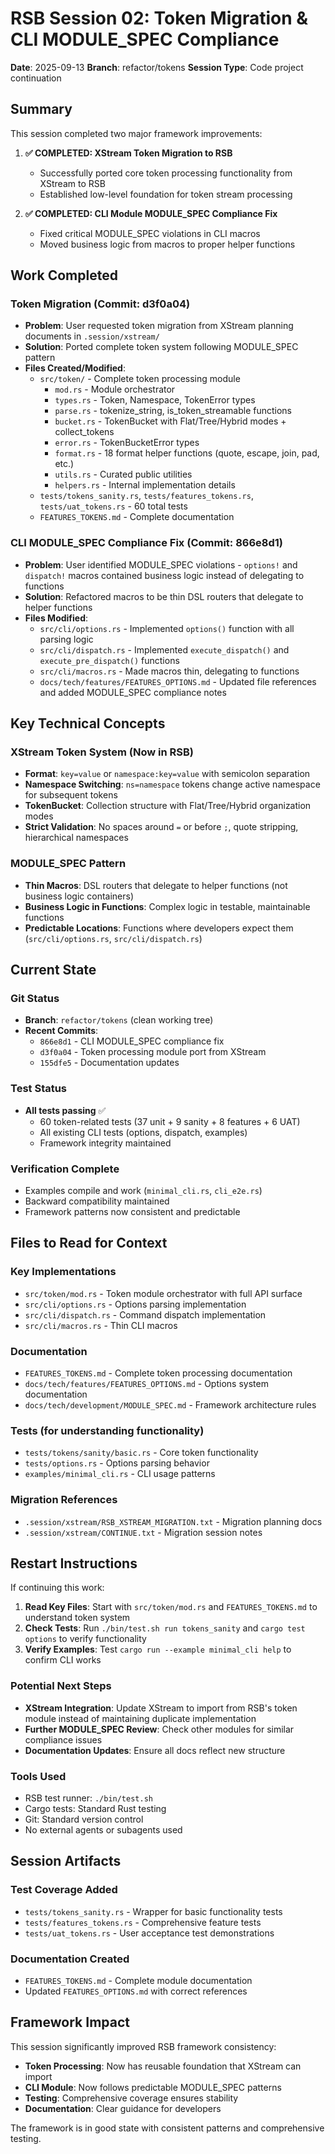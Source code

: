 # RSB Session 02: Token Migration & CLI MODULE_SPEC Compliance

**Date**: 2025-09-13
**Branch**: refactor/tokens
**Session Type**: Code project continuation

## Summary

This session completed two major framework improvements:

1. **✅ COMPLETED: XStream Token Migration to RSB**
   - Successfully ported core token processing functionality from XStream to RSB
   - Established low-level foundation for token stream processing

2. **✅ COMPLETED: CLI Module MODULE_SPEC Compliance Fix**
   - Fixed critical MODULE_SPEC violations in CLI macros
   - Moved business logic from macros to proper helper functions

## Work Completed

### Token Migration (Commit: d3f0a04)
- **Problem**: User requested token migration from XStream planning documents in `.session/xstream/`
- **Solution**: Ported complete token system following MODULE_SPEC pattern
- **Files Created/Modified**:
  - `src/token/` - Complete token processing module
    - `mod.rs` - Module orchestrator
    - `types.rs` - Token, Namespace, TokenError types
    - `parse.rs` - tokenize_string, is_token_streamable functions
    - `bucket.rs` - TokenBucket with Flat/Tree/Hybrid modes + collect_tokens
    - `error.rs` - TokenBucketError types
    - `format.rs` - 18 format helper functions (quote, escape, join, pad, etc.)
    - `utils.rs` - Curated public utilities
    - `helpers.rs` - Internal implementation details
  - `tests/tokens_sanity.rs`, `tests/features_tokens.rs`, `tests/uat_tokens.rs` - 60 total tests
  - `FEATURES_TOKENS.md` - Complete documentation

### CLI MODULE_SPEC Compliance Fix (Commit: 866e8d1)
- **Problem**: User identified MODULE_SPEC violations - `options!` and `dispatch!` macros contained business logic instead of delegating to functions
- **Solution**: Refactored macros to be thin DSL routers that delegate to helper functions
- **Files Modified**:
  - `src/cli/options.rs` - Implemented `options()` function with all parsing logic
  - `src/cli/dispatch.rs` - Implemented `execute_dispatch()` and `execute_pre_dispatch()` functions
  - `src/cli/macros.rs` - Made macros thin, delegating to functions
  - `docs/tech/features/FEATURES_OPTIONS.md` - Updated file references and added MODULE_SPEC compliance notes

## Key Technical Concepts

### XStream Token System (Now in RSB)
- **Format**: `key=value` or `namespace:key=value` with semicolon separation
- **Namespace Switching**: `ns=namespace` tokens change active namespace for subsequent tokens
- **TokenBucket**: Collection structure with Flat/Tree/Hybrid organization modes
- **Strict Validation**: No spaces around `=` or before `;`, quote stripping, hierarchical namespaces

### MODULE_SPEC Pattern
- **Thin Macros**: DSL routers that delegate to helper functions (not business logic containers)
- **Business Logic in Functions**: Complex logic in testable, maintainable functions
- **Predictable Locations**: Functions where developers expect them (`src/cli/options.rs`, `src/cli/dispatch.rs`)

## Current State

### Git Status
- **Branch**: `refactor/tokens` (clean working tree)
- **Recent Commits**:
  - `866e8d1` - CLI MODULE_SPEC compliance fix
  - `d3f0a04` - Token processing module port from XStream
  - `155dfe5` - Documentation updates

### Test Status
- **All tests passing** ✅
  - 60 token-related tests (37 unit + 9 sanity + 8 features + 6 UAT)
  - All existing CLI tests (options, dispatch, examples)
  - Framework integrity maintained

### Verification Complete
- Examples compile and work (`minimal_cli.rs`, `cli_e2e.rs`)
- Backward compatibility maintained
- Framework patterns now consistent and predictable

## Files to Read for Context

### Key Implementations
- `src/token/mod.rs` - Token module orchestrator with full API surface
- `src/cli/options.rs` - Options parsing implementation
- `src/cli/dispatch.rs` - Command dispatch implementation
- `src/cli/macros.rs` - Thin CLI macros

### Documentation
- `FEATURES_TOKENS.md` - Complete token processing documentation
- `docs/tech/features/FEATURES_OPTIONS.md` - Options system documentation
- `docs/tech/development/MODULE_SPEC.md` - Framework architecture rules

### Tests (for understanding functionality)
- `tests/tokens/sanity/basic.rs` - Core token functionality
- `tests/options.rs` - Options parsing behavior
- `examples/minimal_cli.rs` - CLI usage patterns

### Migration References
- `.session/xstream/RSB_XSTREAM_MIGRATION.txt` - Migration planning docs
- `.session/xstream/CONTINUE.txt` - Migration session notes

## Restart Instructions

If continuing this work:

1. **Read Key Files**: Start with `src/token/mod.rs` and `FEATURES_TOKENS.md` to understand token system
2. **Check Tests**: Run `./bin/test.sh run tokens_sanity` and `cargo test options` to verify functionality
3. **Verify Examples**: Test `cargo run --example minimal_cli help` to confirm CLI works

### Potential Next Steps
- **XStream Integration**: Update XStream to import from RSB's token module instead of maintaining duplicate implementation
- **Further MODULE_SPEC Review**: Check other modules for similar compliance issues
- **Documentation Updates**: Ensure all docs reflect new structure

### Tools Used
- RSB test runner: `./bin/test.sh`
- Cargo tests: Standard Rust testing
- Git: Standard version control
- No external agents or subagents used

## Session Artifacts

### Test Coverage Added
- `tests/tokens_sanity.rs` - Wrapper for basic functionality tests
- `tests/features_tokens.rs` - Comprehensive feature tests
- `tests/uat_tokens.rs` - User acceptance test demonstrations

### Documentation Created
- `FEATURES_TOKENS.md` - Complete module documentation
- Updated `FEATURES_OPTIONS.md` with correct references

## Framework Impact

This session significantly improved RSB framework consistency:
- **Token Processing**: Now has reusable foundation that XStream can import
- **CLI Module**: Now follows predictable MODULE_SPEC patterns
- **Testing**: Comprehensive coverage ensures stability
- **Documentation**: Clear guidance for developers

The framework is in good state with consistent patterns and comprehensive testing.
